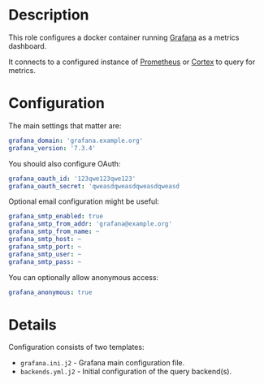 # Description

This role configures a docker container running [Grafana](http://docs.grafana.org/) as a metrics dashboard.

It connects to a configured instance of [Prometheus](https://prometheus.io/docs/introduction/overview/) or [Cortex](https://cortexmetrics.io/) to query for metrics.

# Configuration

The main settings that matter are:
```yaml
grafana_domain: 'grafana.example.org'
grafana_version: '7.3.4'
```
You should also configure OAuth:
```yaml
grafana_oauth_id: '123qwe123qwe123'
grafana_oauth_secret: 'qweasdqweasdqweasdqweasd
```
Optional email configuration might be useful:
```yaml
grafana_smtp_enabled: true
grafana_smtp_from_addr: 'grafana@example.org'
grafana_smtp_from_name: ~
grafana_smtp_host: ~
grafana_smtp_port: ~
grafana_smtp_user: ~
grafana_smtp_pass: ~
```
You can optionally allow anonymous access:
```yaml
grafana_anonymous: true
```

# Details

Configuration consists of two templates:

* `grafana.ini.j2` - Grafana main configuration file.
* `backends.yml.j2` - Initial configuration of the query backend(s).
